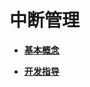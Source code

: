 # 中断管理<a name="ZH-CN_TOPIC_0000001123863135"></a>

-   **[基本概念](kernel-mini-basic-interrupt-concept.md)**  

-   **[开发指导](kernel-mini-basic-interrupt-guide.md)**  


